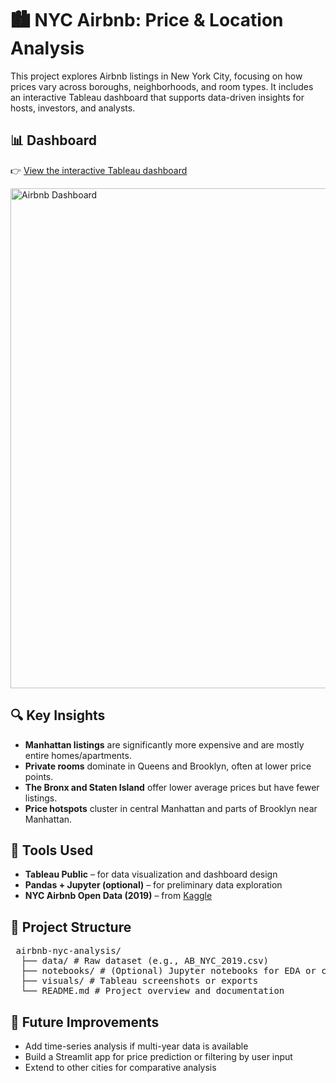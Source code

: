 # 🏙 NYC Airbnb: Price & Location Analysis

This project explores Airbnb listings in New York City, focusing on how prices vary across boroughs, neighborhoods, and room types. It includes an interactive Tableau dashboard that supports data-driven insights for hosts, investors, and analysts.

## 📊 Dashboard

👉 [View the interactive Tableau dashboard](https://public.tableau.com/app/profile/philbert.chan/viz/NYCAirbnbAnalysisRoomTypePricingInsights/PriceLocation)

<img src="visuals/dashboard-screenshot.png" alt="Airbnb Dashboard" width="800"/>

## 🔍 Key Insights
- **Manhattan listings** are significantly more expensive and are mostly entire homes/apartments.
- **Private rooms** dominate in Queens and Brooklyn, often at lower price points.
- **The Bronx and Staten Island** offer lower average prices but have fewer listings.
- **Price hotspots** cluster in central Manhattan and parts of Brooklyn near Manhattan.

## 🧰 Tools Used
- **Tableau Public** – for data visualization and dashboard design
- **Pandas + Jupyter (optional)** – for preliminary data exploration
- **NYC Airbnb Open Data (2019)** – from [Kaggle](https://www.kaggle.com/datasets/dgomonov/new-york-city-airbnb-open-data)

## 📁 Project Structure
<pre> airbnb-nyc-analysis/ 
  ├── data/ # Raw dataset (e.g., AB_NYC_2019.csv) 
  ├── notebooks/ # (Optional) Jupyter notebooks for EDA or cleaning 
  ├── visuals/ # Tableau screenshots or exports 
  └── README.md # Project overview and documentation </pre>

## 🚀 Future Improvements
- Add time-series analysis if multi-year data is available
- Build a Streamlit app for price prediction or filtering by user input
- Extend to other cities for comparative analysis
